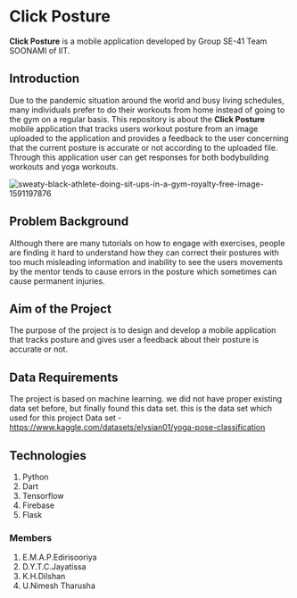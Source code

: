 # Click Posture

**Click Posture** is a mobile application developed by Group SE-41 Team SOONAMI of IIT.

 
## Introduction

Due to the pandemic situation around the world and busy living schedules, many individuals prefer to do their workouts from home instead of going to the gym on a regular basis. This repository is about the **Click Posture** mobile application that tracks users workout posture from an image uploaded to the application and provides a feedback to the user concerning that the current posture is accurate or not according to the uploaded file. Through this application user can get responses for both bodybuilding workouts and yoga workouts.


![sweaty-black-athlete-doing-sit-ups-in-a-gym-royalty-free-image-1591197876](https://user-images.githubusercontent.com/99609978/166156318-6c13d430-c3b2-4a37-8120-148075279c4e.jpg)

## Problem Background

Although there are many tutorials on how to engage with exercises, people are finding it hard to understand how they can correct their postures with too much misleading information and inability to see the users movements by the mentor tends to cause errors in the posture which sometimes can cause permanent injuries.

## Aim of the Project

The purpose of the project is to design and develop a  mobile application that tracks posture and gives user a feedback about their posture is accurate or not.

## Data Requirements
The project is based on machine learning. we did not have proper existing data set before, but finally found this data set. this is the data set which used for this project
Data set - https://www.kaggle.com/datasets/elysian01/yoga-pose-classification

## Technologies

1. Python
2. Dart
3. Tensorflow
4. Firebase
5. Flask

### Members

1. E.M.A.P.Edirisooriya
2. D.Y.T.C.Jayatissa
3. K.H.Dilshan
4. U.Nimesh Tharusha
